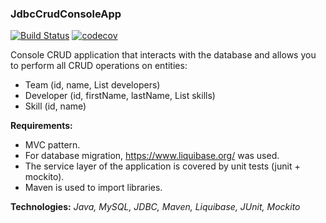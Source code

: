 ### JdbcCrudConsoleApp

[![Build Status](https://app.travis-ci.com/jmoloko/JdbcCrudConsoleApp.svg?branch=main)](https://app.travis-ci.com/jmoloko/JdbcCrudConsoleApp)
[![codecov](https://codecov.io/gh/jmoloko/JdbcCrudConsoleApp/branch/main/graph/badge.svg?token=WF48JU6HL6)](https://codecov.io/gh/jmoloko/JdbcCrudConsoleApp)

Console CRUD application that interacts with the database and allows you to perform all CRUD operations on entities:
* Team (id, name, List <Developer> developers)
* Developer (id, firstName, lastName, List <Skill> skills)
* Skill (id, name)

**Requirements:**
* MVC pattern.
* For database migration, https://www.liquibase.org/ was used.
* The service layer of the application is covered by unit tests (junit + mockito).
* Maven is used to import libraries.

**Technologies:** _Java, MySQL, JDBC, Maven, Liquibase, JUnit, Mockito_